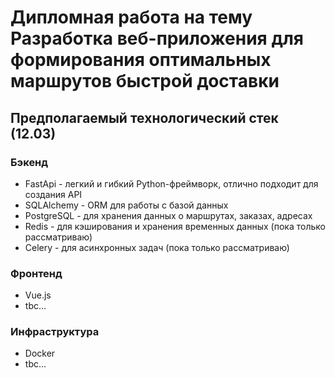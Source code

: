 # Дипломная работа на тему Разработка веб-приложения для формирования оптимальных маршрутов быстрой доставки

## Предполагаемый технологический стек (12.03)
### Бэкенд
* FastApi - легкий и гибкий Python-фреймворк, отлично подходит для создания API
* SQLAlchemy - ORM для работы с базой данных
* PostgreSQL - для хранения данных о маршрутах, заказах, адресах
* Redis - для кэширования и хранения временных данных (пока только рассматриваю)
* Celery - для асинхронных задач (пока только рассматриваю)
### Фронтенд
* Vue.js 
* tbc...

### Инфраструктура
* Docker
* tbc...